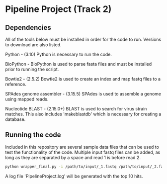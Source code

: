 # Pipeline Project (Track 2)

## Dependencies

All of the tools below must be installed in order for the code to run. Versions to download are also listed.

Python - (3.10) Python is necessary to run the code.

BioPython - BioPython is used to parse fasta files and must be installed prior to running the script.

Bowtie2 - (2.5.2) Bowtie2 is used to create an index and map fastq files to a reference.

SPAdes genome assembler - (3.15.5) SPAdes is used to assemble a genome using mapped reads.

Nucleotide BLAST - (2.15.0+) BLAST is used to search for virus strain matches. This also includes 'makeblastdb' which is necessary for creating a database.

## Running the code

Included in this repository are several sample data files that can be used to test the functionality of the code. Multiple input fastq files can be added, as long as they are separated by a space and read 1 is before read 2.

````bash
python wrapper_final.py -i /path/to/input/_1.fastq /path/to/input/_2.fastq
````

A log file 'PipelineProject.log' will be generated with the top 10 hits.
